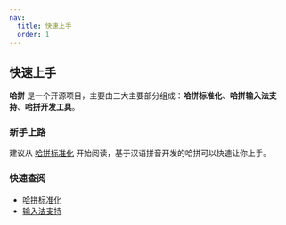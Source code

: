 ```yaml
---
nav:
  title: 快速上手
  order: 1
---
```


## 快速上手

**哈拼** 是一个开源项目，主要由三大主要部分组成：**哈拼标准化**、**哈拼输入法支持**、**哈拼开发工具**。

### 新手上路

建议从 [哈拼标准化](/zh-CN/standardize) 开始阅读，基于汉语拼音开发的哈拼可以快速让你上手。

### 快速查阅

- [哈拼标准化](/zh-CN/standardize)
- [输入法支持](/zh-CN/ime)
